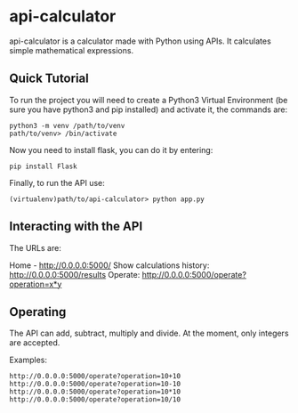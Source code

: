 # api-calculator
api-calculator is a calculator made with Python using APIs. It calculates simple mathematical expressions.

## Quick Tutorial
To run the project you will need to create a Python3 Virtual Environment (be sure you have python3 and pip installed) and activate it, the commands are:

    python3 -m venv /path/to/venv
    path/to/venv> /bin/activate

Now you need to install flask, you can do it by entering:

    pip install Flask

Finally, to run the API use:

    (virtualenv)path/to/api-calculator> python app.py

## Interacting with the API
The URLs are:

Home - http://0.0.0.0:5000/
Show calculations history: http://0.0.0.0:5000/results
Operate: http://0.0.0.0:5000/operate?operation=x*y

## Operating
The API can add, subtract, multiply and divide. At the moment, only integers are accepted.

Examples:

    http://0.0.0.0:5000/operate?operation=10+10
    http://0.0.0.0:5000/operate?operation=10-10
    http://0.0.0.0:5000/operate?operation=10*10
    http://0.0.0.0:5000/operate?operation=10/10